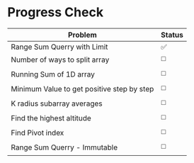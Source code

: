 # Progress Check 



| Problem                                    | Status |
| ------------------------------------------ | ------ |
| Range Sum Querry with Limit                | ✅      |
| Number of ways to split array              | ◻️      |
| Running Sum of 1D array                    | ◻️      |
| Minimum Value to get positive step by step | ◻️      |
| K radius subarray averages                 | ◻️      |
| Find the highest altitude                  | ◻️      |
| Find Pivot index                           | ◻️      |
| Range Sum Querry - Immutable               | ◻️      |

